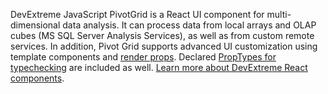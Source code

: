 DevExtreme JavaScript PivotGrid is&nbsp;a&nbsp;React UI component for multi-dimensional data analysis. It&nbsp;can process data from local arrays and OLAP cubes (MS&nbsp;SQL Server Analysis Services), as&nbsp;well as&nbsp;from custom remote services. In&nbsp;addition, Pivot Grid supports advanced&nbsp;UI customization using template components and [render props](https://reactjs.org/docs/render-props.html). Declared [PropTypes for typechecking](https://reactjs.org/docs/typechecking-with-proptypes.html) are included as&nbsp;well. [Learn more about DevExtreme React components](/Documentation/Guide/React_Components/DevExtreme_React_Components/).